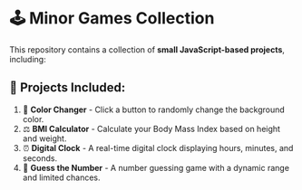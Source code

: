 # 🕹️ Minor Games Collection

This repository contains a collection of **small JavaScript-based projects**, including:

## 🚀 Projects Included:
1. 🎨 **Color Changer** - Click a button to randomly change the background color.
2. ⚖️ **BMI Calculator** - Calculate your Body Mass Index based on height and weight.
3. ⏰ **Digital Clock** - A real-time digital clock displaying hours, minutes, and seconds.
4. 🔢 **Guess the Number** - A number guessing game with a dynamic range and limited chances.

